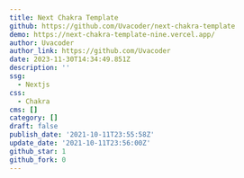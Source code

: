 ```yaml
---
title: Next Chakra Template
github: https://github.com/Uvacoder/next-chakra-template
demo: https://next-chakra-template-nine.vercel.app/
author: Uvacoder
author_link: https://github.com/Uvacoder
date: 2023-11-30T14:34:49.851Z
description: ''
ssg:
  - Nextjs
css:
  - Chakra
cms: []
category: []
draft: false
publish_date: '2021-10-11T23:55:58Z'
update_date: '2021-10-11T23:56:00Z'
github_star: 1
github_fork: 0
---
```

